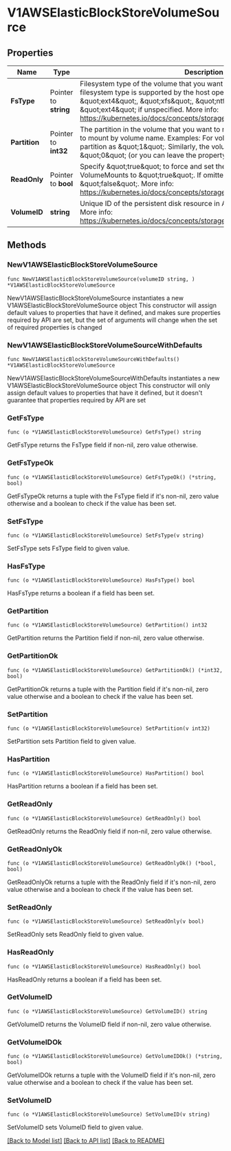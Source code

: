 # V1AWSElasticBlockStoreVolumeSource

## Properties

Name | Type | Description | Notes
------------ | ------------- | ------------- | -------------
**FsType** | Pointer to **string** | Filesystem type of the volume that you want to mount. Tip: Ensure that the filesystem type is supported by the host operating system. Examples: \&quot;ext4\&quot;, \&quot;xfs\&quot;, \&quot;ntfs\&quot;. Implicitly inferred to be \&quot;ext4\&quot; if unspecified. More info: https://kubernetes.io/docs/concepts/storage/volumes#awselasticblockstore | [optional] 
**Partition** | Pointer to **int32** | The partition in the volume that you want to mount. If omitted, the default is to mount by volume name. Examples: For volume /dev/sda1, you specify the partition as \&quot;1\&quot;. Similarly, the volume partition for /dev/sda is \&quot;0\&quot; (or you can leave the property empty). | [optional] 
**ReadOnly** | Pointer to **bool** | Specify \&quot;true\&quot; to force and set the ReadOnly property in VolumeMounts to \&quot;true\&quot;. If omitted, the default is \&quot;false\&quot;. More info: https://kubernetes.io/docs/concepts/storage/volumes#awselasticblockstore | [optional] 
**VolumeID** | **string** | Unique ID of the persistent disk resource in AWS (Amazon EBS volume). More info: https://kubernetes.io/docs/concepts/storage/volumes#awselasticblockstore | 

## Methods

### NewV1AWSElasticBlockStoreVolumeSource

`func NewV1AWSElasticBlockStoreVolumeSource(volumeID string, ) *V1AWSElasticBlockStoreVolumeSource`

NewV1AWSElasticBlockStoreVolumeSource instantiates a new V1AWSElasticBlockStoreVolumeSource object
This constructor will assign default values to properties that have it defined,
and makes sure properties required by API are set, but the set of arguments
will change when the set of required properties is changed

### NewV1AWSElasticBlockStoreVolumeSourceWithDefaults

`func NewV1AWSElasticBlockStoreVolumeSourceWithDefaults() *V1AWSElasticBlockStoreVolumeSource`

NewV1AWSElasticBlockStoreVolumeSourceWithDefaults instantiates a new V1AWSElasticBlockStoreVolumeSource object
This constructor will only assign default values to properties that have it defined,
but it doesn't guarantee that properties required by API are set

### GetFsType

`func (o *V1AWSElasticBlockStoreVolumeSource) GetFsType() string`

GetFsType returns the FsType field if non-nil, zero value otherwise.

### GetFsTypeOk

`func (o *V1AWSElasticBlockStoreVolumeSource) GetFsTypeOk() (*string, bool)`

GetFsTypeOk returns a tuple with the FsType field if it's non-nil, zero value otherwise
and a boolean to check if the value has been set.

### SetFsType

`func (o *V1AWSElasticBlockStoreVolumeSource) SetFsType(v string)`

SetFsType sets FsType field to given value.

### HasFsType

`func (o *V1AWSElasticBlockStoreVolumeSource) HasFsType() bool`

HasFsType returns a boolean if a field has been set.

### GetPartition

`func (o *V1AWSElasticBlockStoreVolumeSource) GetPartition() int32`

GetPartition returns the Partition field if non-nil, zero value otherwise.

### GetPartitionOk

`func (o *V1AWSElasticBlockStoreVolumeSource) GetPartitionOk() (*int32, bool)`

GetPartitionOk returns a tuple with the Partition field if it's non-nil, zero value otherwise
and a boolean to check if the value has been set.

### SetPartition

`func (o *V1AWSElasticBlockStoreVolumeSource) SetPartition(v int32)`

SetPartition sets Partition field to given value.

### HasPartition

`func (o *V1AWSElasticBlockStoreVolumeSource) HasPartition() bool`

HasPartition returns a boolean if a field has been set.

### GetReadOnly

`func (o *V1AWSElasticBlockStoreVolumeSource) GetReadOnly() bool`

GetReadOnly returns the ReadOnly field if non-nil, zero value otherwise.

### GetReadOnlyOk

`func (o *V1AWSElasticBlockStoreVolumeSource) GetReadOnlyOk() (*bool, bool)`

GetReadOnlyOk returns a tuple with the ReadOnly field if it's non-nil, zero value otherwise
and a boolean to check if the value has been set.

### SetReadOnly

`func (o *V1AWSElasticBlockStoreVolumeSource) SetReadOnly(v bool)`

SetReadOnly sets ReadOnly field to given value.

### HasReadOnly

`func (o *V1AWSElasticBlockStoreVolumeSource) HasReadOnly() bool`

HasReadOnly returns a boolean if a field has been set.

### GetVolumeID

`func (o *V1AWSElasticBlockStoreVolumeSource) GetVolumeID() string`

GetVolumeID returns the VolumeID field if non-nil, zero value otherwise.

### GetVolumeIDOk

`func (o *V1AWSElasticBlockStoreVolumeSource) GetVolumeIDOk() (*string, bool)`

GetVolumeIDOk returns a tuple with the VolumeID field if it's non-nil, zero value otherwise
and a boolean to check if the value has been set.

### SetVolumeID

`func (o *V1AWSElasticBlockStoreVolumeSource) SetVolumeID(v string)`

SetVolumeID sets VolumeID field to given value.



[[Back to Model list]](../README.md#documentation-for-models) [[Back to API list]](../README.md#documentation-for-api-endpoints) [[Back to README]](../README.md)


